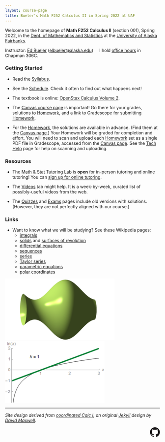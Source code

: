 ```yaml
---
layout: course-page
title: Bueler's Math F252 Calculus II in Spring 2022 at UAF
---
```


Welcome to the homepage of **Math F252 Calculus II** (section 001), Spring 2022, in the [Dept. of Mathematics and Statistics](http://www.uaf.edu/dms/) at the [University of Alaska Fairbanks](http://www.uaf.edu/).

Instructor:  [Ed Bueler](http://bueler.github.io/) ([elbueler@alaska.edu](mailto:elbueler@alaska.edu)) &nbsp; &nbsp;  I hold [office hours](http://bueler.github.io/OffHrs.htm) in Chapman 306C.

### Getting Started

* Read the [Syllabus](syllabus.pdf).

* See the [Schedule](schedule.pdf).  Check it often to find out what happens next!

* The textbook is online: [OpenStax Calculus Volume 2](https://openstax.org/details/books/calculus-volume-2).

* The [Canvas course page](https://canvas.alaska.edu/courses/7049) is important!  Go there for your grades, solutions to [Homework](homework.html), and a link to Gradescope for submitting [Homework](homework.html).

* For the [Homework](homework.html), the solutions are available in advance.  (Find them at the [Canvas page](https://canvas.alaska.edu/courses/7049).)  Your Homework will be graded for completion and effort.  You will need to scan and upload each [Homework](homework.html) set as a single PDF file in Gradescope, accessed from the [Canvas page](https://canvas.alaska.edu/courses/7049).  See the [Tech Help](techHelp.html) page for help on scanning and uploading.

### Resources

* The [Math & Stat Tutoring Lab](https://www.uaf.edu/dms/mathlab/index.php) is **open** for in-person tutoring and online tutoring!  You can [sign up for online tutoring](https://fairbanks.go-redrock.com/).

* The [Videos](videos.html) tab might help.  It is a week-by-week, curated list of possibly-useful videos from the web.

* The [Quizzes](quizzes.html) and [Exams](exams.html) pages include old versions with solutions.  (However, they are not perfectly aligned with our course.)

### Links

* Want to know what we will be studying?  See these Wikipedia pages:
   * [integrals](https://en.wikipedia.org/wiki/Integral)
   * [solids](https://en.wikipedia.org/wiki/Solid_of_revolution) and [surfaces of revolution](https://en.wikipedia.org/wiki/Surface_of_revolution)
   * [differential equations](https://en.wikipedia.org/wiki/Ordinary_differential_equation)
   * [sequences](https://en.wikipedia.org/wiki/Sequence)
   * [series](https://en.wikipedia.org/wiki/Series_(mathematics))
   * [Taylor series](https://en.wikipedia.org/wiki/Taylor_series)
   * [parametric equations](https://en.wikipedia.org/wiki/Parametric_equation)
   * [polar coordinates](https://en.wikipedia.org/wiki/Polar_coordinate_system)

[<img src="assets/images/solid.png" height="200">](https://en.wikipedia.org/wiki/Solid_of_revolution "solid of revolution") &nbsp; &nbsp; [<img src="assets/images/ln.gif" height="200">](https://en.wikipedia.org/wiki/Taylor_series "Taylor series of y=ln x")

---
_Site design derived from [coordinated Calc I](https://uaf-math251.github.io/), an original [Jekyll](https://jekyllrb.com/) design by [David Maxwell](https://damaxwell.github.io/)._

[<img src="assets/images/GitHub-Mark-32px.png" align="right">](https://github.com/bueler/calc2 "github repository for this site")
